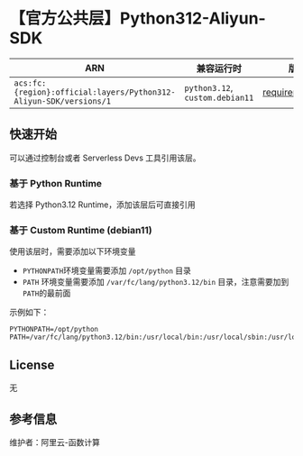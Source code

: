 
# 【官方公共层】Python312-Aliyun-SDK

| ARN  |  兼容运行时  | 版本 |
|------|------|--------|
| `acs:fc:{region}:official:layers/Python312-Aliyun-SDK/versions/1` | `python3.12`, `custom.debian11`   | [requirements.txt](./requirements.txt) |

## 快速开始

可以通过控制台或者 Serverless Devs 工具引用该层。

### 基于 Python Runtime

若选择 Python3.12 Runtime，添加该层后可直接引用

### 基于 Custom Runtime (debian11)

使用该层时，需要添加以下环境变量

- `PYTHONPATH`环境变量需要添加 `/opt/python` 目录
- `PATH` 环境变量需要添加 `/var/fc/lang/python3.12/bin` 目录，注意需要加到`PATH`的最前面

示例如下：

```shell
PYTHONPATH=/opt/python
PATH=/var/fc/lang/python3.12/bin:/usr/local/bin:/usr/local/sbin:/usr/local/bin:/usr/sbin:/usr/bin:/sbin:/bin:/opt/bin
```

## License

无

## 参考信息

维护者：阿里云-函数计算
